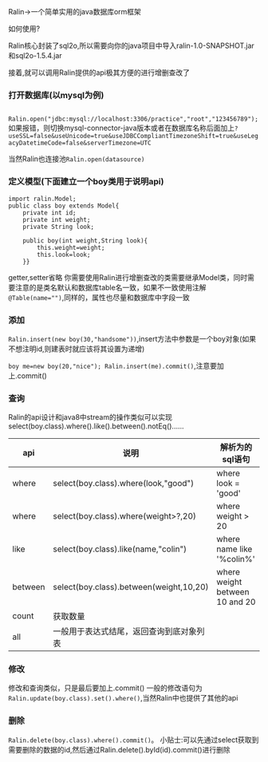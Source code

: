 Ralin->一个简单实用的java数据库orm框架

如何使用?

Ralin核心封装了sql2o,所以需要向你的java项目中导入ralin-1.0-SNAPSHOT.jar和sql2o-1.5.4.jar

接着,就可以调用Ralin提供的api极其方便的进行增删查改了

### 打开数据库(以mysql为例)
`        Ralin.open("jdbc:mysql://localhost:3306/practice","root","123456789");
`
如果报错，则切换mysql-connector-java版本或者在数据库名称后面加上`?useSSL=false&useUnicode=true&useJDBCCompliantTimezoneShift=true&useLegacyDatetimeCode=false&serverTimezone=UTC`

当然Ralin也连接池`Ralin.open(datasource)`

### 定义模型(下面建立一个boy类用于说明api)

```
import ralin.Model;
public class boy extends Model{
    private int id;
    private int weight;
    private String look;

    public boy(int weight,String look){
        this.weight=weight;
        this.look=look;
    }}
```
getter,setter省略
你需要使用Ralin进行增删查改的类需要继承Model类，同时需要注意的是类名默认和数据库table名一致，如果不一致使用注解`@Table(name="")`,同样的，属性也尽量和数据库中字段一致

### 添加
`Ralin.insert(new boy(30,"handsome"))`,insert方法中参数是一个boy对象(如果不想注明id,则建表时就应该将其设置为递增)

`
boy me=new boy(20,"nice");
Ralin.insert(me).commit()
`,注意要加上.commit()

### 查询

Ralin的api设计和java8中stream的操作类似可以实现select(boy.class).where().like().between().notEq()......


| api | 说明 | 解析为的sql语句 |
| ------ | ------ | ------ |
| where | select(boy.class).where(look,"good") | where look = 'good' |
| where | select(boy.class).where(weight>?,20) | where weight > 20 |
| like | select(boy.class).like(name,"colin") | where name like '%colin%' |
| between | select(boy.class).between(weight,10,20) |  where weight between 10 and 20 |
| count | 获取数量 |  |
| all | 一般用于表达式结尾，返回查询到底对象列表 |  |,还有很多api如`in`,`isNull`,`isNotNull`,`notEq`等等

### 修改
修改和查询类似，只是最后要加上.commit()
一般的修改语句为`Ralin.update(boy.class).set().where()`,当然Ralin中也提供了其他的api

### 删除
`Ralin.delete(boy.class).where().commit()`。
小贴士:可以先通过select获取到需要删除的数据的id,然后通过Ralin.delete().byId(id).commit()进行删除

